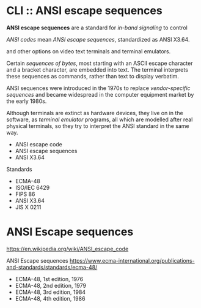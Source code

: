 # CLI :: ANSI escape sequences

**ANSI escape sequences** are a standard for *in-band signaling* to control


*ANSI codes* mean *ANSI escape sequences*, standardized as ANSI X3.64.


and other options on video text terminals and terminal emulators.

Certain *sequences of bytes*, most starting with an ASCII escape character and a bracket character, are embedded into text. The terminal interprets these sequences as commands, rather than text to display verbatim.

ANSI sequences were introduced in the 1970s to replace *vendor-specific sequences* and became widespread in the computer equipment market by the early 1980s.

Although terminals are extinct as hardware devices, they live on in the software, as *terminal emulator* programs, all which are modelled after real physical terminals, so they try to interpret the ANSI standard in the same way.



- ANSI escape code
- ANSI escape sequences
- ANSI X3.64

Standards
- ECMA-48
- ISO/IEC 6429
- FIPS 86
- ANSI X3.64
- JIS X 0211

# ANSI Escape sequences

https://en.wikipedia.org/wiki/ANSI_escape_code

ANSI Escape sequences <standard>
https://www.ecma-international.org/publications-and-standards/standards/ecma-48/
- ECMA-48, 1st edition, 1976
- ECMA-48, 2nd edition, 1979
- ECMA-48, 3rd edition, 1984
- ECMA-48, 4th edition, 1986
